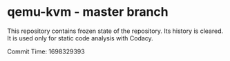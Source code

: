 # qemu-kvm - master branch

This repository contains frozen state of the repository.
Its history is cleared. It is used only for static code
analysis with Codacy.

Commit Time: 1698329393